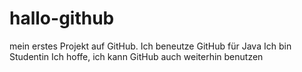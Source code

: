 # hallo-github
mein erstes Projekt auf GitHub.
Ich beneutze GitHub für Java
Ich bin Studentin
Ich hoffe, ich kann GitHub auch weiterhin benutzen
